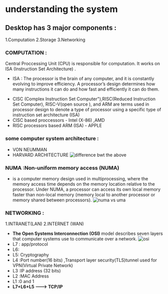 # understanding the system 
## Desktop has 3 major components :
1.Computation 
2.Storage
3.Networking 
### COMPUTATION :
Central Proccessing Unit (CPU) is responsible for computation.
It works on ISA (Instruction Set Architecture) .
+ ISA : The processor is the brain of any computer, and it is constantly evolving to improve efficiency.
A processor’s design determines how many instructions it can do and how fast and efficiently it can do them. 
- CISC (Complex Instruction Set Computer"),RISC(Reduced Instruction Set Computer), RISC-V(open source ), and ARM are terms used in processor design
    to denote a type of processor using a specific type of instruction set architecture (ISA)
- CISC based proccessors - Intel (X-86) ,AMD
- RISC processors based ARM (ISA) - APPLE
### some computer system architecture :
- VON NEUMMAN
- HARVARD ARCHITECTURE
![difference bwt the above](https://fabacademy.org/2020/labs/vigyanashram/students/snehal-gawali/assignment8/images/3.jpg)
### NUMA :Non-uniform memory access (NUMA)
- is a computer memory design used in multiprocessing, where the memory access time depends on the memory location relative to the processor.
 Under NUMA, a processor can access its own local memory faster than non-local memory (memory local to another processor or memory shared between processors).
![numa vs uma ](https://cse.buffalo.edu/faculty/miller/Talks_HTML/Erice-Parallel/sld015.gif)
### NETWORKING :
1.INTRANET(LAN)  2.INTERNET (WAN)
- **The Open Systems Interconnection (OSI)** model describes seven layers that computer systems use to communicate over a network.
![osi](https://www.imperva.com/learn/wp-content/uploads/sites/13/2020/02/OSI-7-layers.jpg)
- L7 : app/protocol
- L6:
- L5: Cryptography
- L4 :Port number(16 bits) ,Transport layer security(TLS)tunnel used for VPN(Virtual Private Network)
- L3 :IP address (32 bits)
- L2 :MAC Address 
- L1 :0 and 1 
- **L7+L6+L5 ---> TCP/IP**

